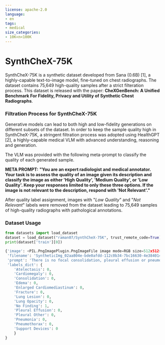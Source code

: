 ```yaml
---
license: apache-2.0
language:
- en
tags:
- medical
size_categories:
- 10K<n<100K
---
```


# SynthCheX-75K

SynthCheX-75K is a synthetic dataset developed from Sana (0.6B) [1], a highly-capable text-to-image model, fine-tuned on chest radiographs. The dataset contains 75,649 high-quality samples after a strict filteration process. This dataset is released with the paper: **CheXGenBench: A Unified Benchmark For Fidelity, Privacy and Utility of Synthetic Chest Radiographs**.

### Filtration Process for SynthCheX-75K

Generative models can lead to both high and low-fidelity generations on different subsets of the dataset. In order to keep the sample quality high in SynthCheX-75K, a stringent filtration process was adopted using HealthGPT [2], a highly-capable medical VLM with advanced understanding, reasoning and generation.

The VLM was provided with the following meta-prompt to classify the quality of each generated sample. 

**META PROMPT:** __"You are an expert radiologist and medical annotator. Your task is to assess the quality of an image given its description and classify the image as either 'High Quality', 'Medium Quality', or 'Low Quality'. Keep your responses limited to only these three options. If the image is not relevant to the description, respond with 'Not Relevant'."__

After quality label assignment, images with "*Low Quality*" and "*Not Relevant*" labels were removed from the dataset leading to 75,649 samples of high-quality radiographs with pathological annotations.

### Dataset Usage

```python
from datasets import load_dataset
dataset = load_dataset("raman07/SynthCheX-75K", trust_remote_code=True)
print(dataset['train'][0])

{'image': <PIL.PngImagePlugin.PngImageFile image mode=RGB size=512x512>,
 'filename': 'SyntheticImg_02aa804e-bde0afdd-112c0b34-7bc16630-4e384014.png',
 'prompt': 'There is no focal consolidation, pleural effusion or pneumothorax. Bilateral nodular opacities that most likely represent nipple shadows. The cardiomediastinal silhouette is normal. Clips project over the left lung, potentially within the breast. The imaged upper abdomen is unremarkable. Chronic deformity of the posterior left sixth and seventh ribs are noted.',
 'labels_dict': {
    'Atelectasis': 0,
    'Cardiomegaly': 0,
    'Consolidation': 0,
    'Edema': 0,
    'Enlarged Cardiomediastinum': 0,
    'Fracture': 0,
    'Lung Lesion': 0,
    'Lung Opacity': 0,
    'No Finding': 1,
    'Pleural Effusion': 0,
    'Pleural Other': 0,
    'Pneumonia': 0,
    'Pneumothorax': 0,
    'Support Devices': 0
    }
}
```